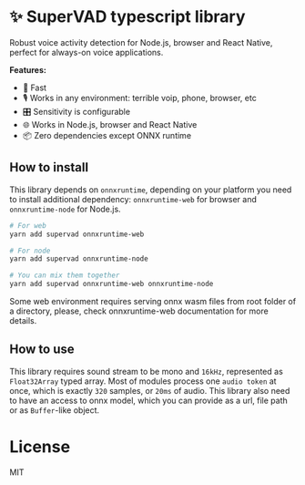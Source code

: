 # ✨ SuperVAD typescript library

Robust voice activity detection for Node.js, browser and React Native, perfect for always-on voice applications.

**Features:**

- 🚀 Fast
- 🎙️ Works in any environment: terrible voip, phone, browser, etc
- 🎛️ Sensitivity is configurable
- 🌐 Works in Node.js, browser and React Native
- 📦 Zero dependencies except ONNX runtime

## How to install

This library depends on `onnxruntime`, depending on your platform you need to install additional dependency: `onnxruntime-web` for browser and `onnxruntime-node` for Node.js.

```bash
# For web
yarn add supervad onnxruntime-web

# For node
yarn add supervad onnxruntime-node

# You can mix them together
yarn add supervad onnxruntime-web onnxruntime-node
```

Some web environment requires serving onnx wasm files from root folder of a directory, please, check onnxruntime-web documentation for more details.

## How to use

This library requires sound stream to be mono and `16kHz`, represented as `Float32Array` typed array. Most of modules process one `audio token` at once, which is exactly `320` samples, or `20ms` of audio. This library also need to have an access to onnx model, which you can provide as a url, file path or as `Buffer`-like object.

# License

MIT
